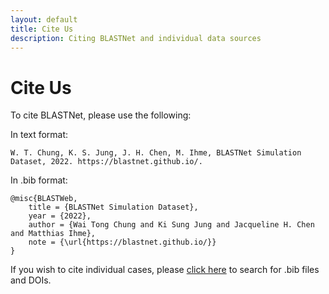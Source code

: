 ```yaml
---
layout: default
title: Cite Us
description: Citing BLASTNet and individual data sources
---
```


# Cite Us

To cite BLASTNet, please use the following:

In text format:
```
W. T. Chung, K. S. Jung, J. H. Chen, M. Ihme, BLASTNet Simulation Dataset, 2022. https://blastnet.github.io/.
```

In .bib format:
```
@misc{BLASTWeb,
    title = {BLASTNet Simulation Dataset},
    year = {2022},
    author = {Wai Tong Chung and Ki Sung Jung and Jacqueline H. Chen and Matthias Ihme},
    note = {\url{https://blastnet.github.io/}}
}
```

If you wish to cite individual cases, please [click here](./datasets.html) to search for .bib files and DOIs.


